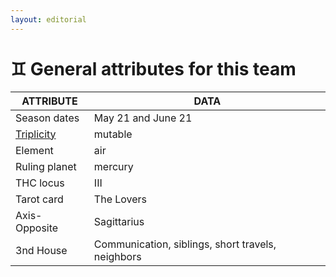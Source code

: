 ```yaml
---
layout: editorial
---
```


# ♊️ General attributes for this team

| ATTRIBUTE                                                                                             | DATA                                               |
| ----------------------------------------------------------------------------------------------------- | -------------------------------------------------- |
| Season dates                                                                                          | May 21 and June 21                                 |
| [Triplicity](../../../../../alchemy/the-usdchoice-of-alchemy/undefined-4/group-theory-in-sciences.md) | mutable                                            |
| Element                                                                                               | air                                                |
| Ruling planet                                                                                         | mercury                                            |
| THC locus                                                                                             | III                                                |
| Tarot card                                                                                            | The Lovers                                         |
| Axis-Opposite                                                                                         | Sagittarius                                        |
| 3nd House                                                                                             | Communication, siblings, short travels, neighbors  |

